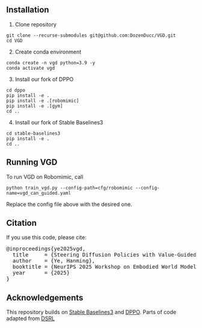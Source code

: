## Installation
1. Clone repository
```
git clone --recurse-submodules git@github.com:DozenDucc/VGD.git
cd VGD
```
2. Create conda environment
```
conda create -n vgd python=3.9 -y
conda activate vgd
```
3. Install our fork of DPPO 
```
cd dppo
pip install -e .
pip install -e .[robomimic]
pip install -e .[gym]
cd ..
```
4. Install our fork of Stable Baselines3
```
cd stable-baselines3
pip install -e .
cd ..
```

## Running VGD
To run VGD on Robomimic, call
```
python train_vgd.py --config-path=cfg/robomimic --config-name=vgd_can_guided.yaml
```
Replace the config file above with the desired one. 


## Citation
If you use this code, please cite:
<pre>
@inproceedings{ye2025vgd,
  title     = {Steering Diffusion Policies with Value-Guided Denoising},
  author    = {Ye, Hanming},
  booktitle = {NeurIPS 2025 Workshop on Embodied World Models for Decision Making},
  year      = {2025}
}
</pre>

## Acknowledgements
This repository builds on [Stable Baselines3](https://github.com/DLR-RM/stable-baselines3) and [DPPO](https://github.com/irom-princeton/dppo). Parts of code adapted from [DSRL](https://github.com/ajwagen/dsrl)
